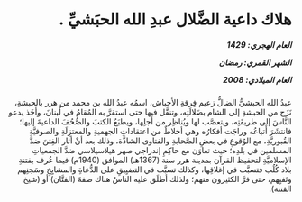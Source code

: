 <h1 dir="rtl">هلاك داعية الضَّلال عبدِ الله الحبَشيِّ .</h1>

<h5 dir="rtl">العام الهجري:  1429

الشهر القمري: رمضان

العام الميلادي: 2008</h5>

<p dir="rtl">عبدُ الله الحبشيُّ الضالُّ زعيم فِرقةِ الأحباش، اسمُه عبدُ الله بن محمد من هرر بالحبشةِ، نَزَح من الحبشةِ إلى الشام بضَلالَتِه، وتنقَّل فيها حتى استقرَّ به المُقامُ في لُبنانَ، وأخَذ يدعو النَّاسَ إلى طريقَتِه، ويتعصَّب لها ويُناظِر من أجلِها، ويطبَعُ الكتبَ والصُّحُفَ الداعيةَ إليها؛ فانتشَرَ أَتباعُه وراجَت أفكارُه وهي أخلاطٌ من اعتقاداتِ الجهميةِ والمعتزِلَةِ والصوفيَّةِ القُبوريَّةِ، مع الوُقوعِ في بعضِ الصَّحابةِ والفتاوى الشاذَّة، وذلك بعد أنْ أثار الفِتنَ ضدَّ المسلمين في بلدِه؛ حيث تعاوَن مع حاكِمِ إندراجي صهر هيلاسيلاسي ضدَّ الجمعياتِ الإسلاميَّةِ لتحفيظ القرآن بمدينة هرر سنة (1367هـ)‍ الموافق (1940م) فيما عُرف بفتنةِ بلاد كُلُب فتسبَّب في إغلاقِها، وكذلك تسبَّب في التضيِيقِ على الدُّعاةِ والمشايِخِ وسَجنِهم ونَفيِهم، حتى فرَّ الكثيرون منهم؛ ولذلك أطلَق عليه الناسُ هناك صفةَ (الفتَّان) أو (شيخ الفتنة).</p></br>

